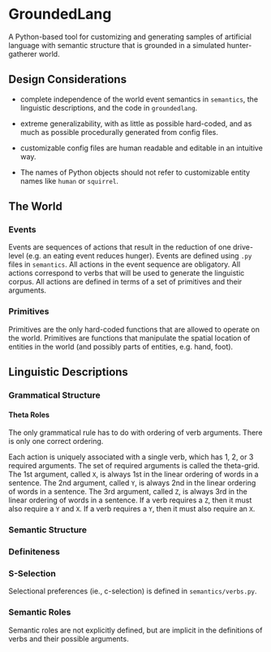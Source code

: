 # GroundedLang

A Python-based tool for customizing and generating samples of artificial language with semantic structure that is grounded in a simulated hunter-gatherer world.  



## Design Considerations

- complete independence of the world event semantics in `semantics`, the linguistic descriptions, and the code in `groundedlang`.
- extreme generalizability, with as little as possible hard-coded, and as much as possible procedurally generated from config files.
- customizable config files are human readable and editable in an intuitive way.

- The names of Python objects should not refer to customizable entity names like `human` or `squirrel`. 
     
     
## The World

### Events

Events are sequences of actions that result in the reduction of one drive-level (e.g. an eating event reduces hunger). 
Events are defined using `.py` files in `semantics`.
All actions in the event sequence are obligatory.
All actions correspond to verbs that will be used to generate the linguistic corpus.
All actions are defined in terms of a set of primitives and their arguments.

### Primitives

Primitives are the only hard-coded functions that are allowed to operate on the world.
Primitives are functions that manipulate the spatial location of entities in the world (and possibly parts of entities, e.g. hand, foot).



## Linguistic Descriptions

### Grammatical Structure

#### Theta Roles

The only grammatical rule has to do with ordering of verb arguments. 
There is only one correct ordering.

Each action is uniquely associated with a single verb, which has 1, 2, or 3 required arguments.
The set of required arguments is called the theta-grid.
The 1st argument, called `X`, is always 1st in the linear ordering of words in a sentence.
The 2nd argument, called `Y`, is always 2nd in the linear ordering of words in a sentence.
The 3rd argument, called `Z`, is always 3rd in the linear ordering of words in a sentence.
If a verb requires a `Z`, then it must also require a `Y` and `X`.
If a verb requires a `Y`, then it must also require an `X`.

### Semantic Structure

### Definiteness

### S-Selection

Selectional preferences (ie., c-selection) is defined in `semantics/verbs.py`.

### Semantic Roles

Semantic roles are not explicitly defined, but are implicit in the definitions of verbs and their possible arguments.
